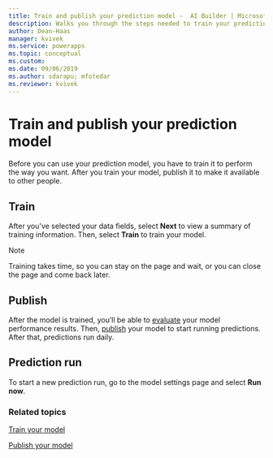 ```yaml
---
title: Train and publish your prediction model -  AI Builder | Microsoft Docs
description: Walks you through the steps needed to train your prediction model, and leads you to the next steps. 
author: Dean-Haas
manager: kvivek
ms.service: powerapps
ms.topic: conceptual
ms.custom: 
ms.date: 09/06/2019
ms.author: sdarapu; mfotedar
ms.reviewer: kvivek
---
```


# Train and publish your prediction model

Before you can use your prediction model, you have to train it to perform the way you want. After you train your model, publish it to make it available to other people.

## Train

After you've selected your data fields, select **Next** to view a summary of  training information. Then, select **Train** to train your model.

> [!NOTE]
> Training takes time, so you can stay on the page and wait, or you can close the page and come back later.  

## Publish

After the model is trained, you’ll be able to [evaluate](manage-model.md#evaluate-your-model) your model performance results. Then, [publish](publish-model.md) your model to start running predictions. After that, predictions run daily.

## Prediction run

To start a new prediction run, go to the model settings page and select **Run now**.

### Related topics

[Train your model](train-model.md)

[Publish your model](publish-model.md)

